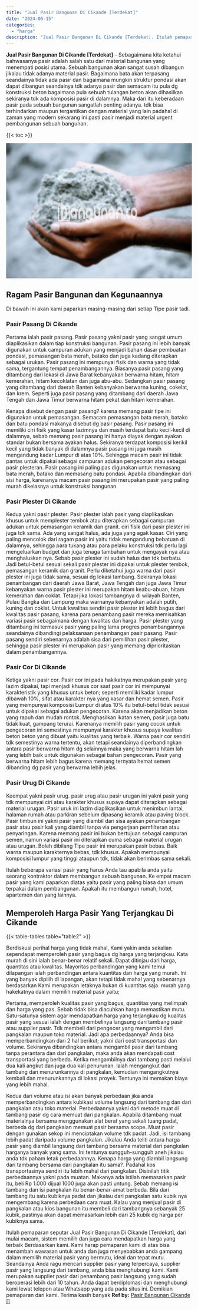 ```yaml
---
title: "Jual Pasir Bangunan Di Cikande [Terdekat]"
date: "2024-06-15"
categories: 
  - "harga"
description: "Jual Pasir Bangunan Di Cikande [Terdekat]. Itulah pemaparan seputar Jual Pasir Bangunan Di Cikande [Terdekat], dari mulai macam, sistem memilih dan juga ca..."
---
```


**Jual Pasir Bangunan Di Cikande \[Terdekat\]** – Sebagaimana kita ketahui bahwasanya pasir adalah salah satu dari material bangunan yang menempati posisi utama. Sebuah bangunan akan sangat susah dibangun jikalau tidak adanya material pasir. Bagaimana bata akan terpasang seandainya tidak ada pasir dan bagaimana mungkin struktur pondasi akan dapat dibangun seandainya tdk adanya pasir dan semacam itu pula dg konstruksi beton bagaimana pula sebuah tulangan beton akan dihasilkan sekiranya tdk ada komposisi pasir di dalamnya. Maka dari itu keberadaan pasir pada sebuah bangunan sangatlah penting adanya. tdk bisa terhindarkan maupun tergantikan dengan material yang lain padahal di zaman yang modern sekarang ini pasti pasir menjadi material urgent pembangunan sebuah bangunan.

{{< toc >}}

![Jual Pasir Bangunan Di Cikande [Terdekat]](/images/jual-pasir-bangunan-50.png)

## Ragam Pasir Bangunan dan Kegunaannya

Di bawah ini akan kami paparkan masing-masing dari setiap Tipe pasir tadi.

### Pasir Pasang Di Cikande

Pertama ialah pasir pasang. Pasir pasang yakni pasir yang sangat umum diaplikasikan dalam tiap konstruksi bangunan. Pasir pasang ini lebih banyak digunakan untuk campuran adukan yang menjadi bahan dasar pembuatan pondasi, pemasangan bata merah, batako dan juga kadang diterapkan sebagai urukan. Pasir pasang ini mempunyai fisik dan warna yang tidak sama, tergantung tempat penambangannya. Biasanya pasir pasang yang ditambang dari lokasi di Jawa Barat kebanyakan berwarna hitam, hitam kemerahan, hitam kecoklatan dan juga abu-abu. Sedangkan pasir pasang yang ditambang dari daerah Banten kebanyakan berwarna kuning, cokelat, dan krem. Seperti juga pasir pasang yang ditambang dari daerah Jawa Tengah dan Jawa Timur berwarna hitam pekat dan hitam kemerahan.

Kenapa disebut dengan pasir pasang? karena memang pasir tipe ini digunakan untuk pemasangan. Semacam pemasangan bata merah, batako dan batu pondasi makanya disebut dg pasir pasang. Pasir pasang ini memiliki ciri fisik yang kasar lazimnya dan masih terdapat batu kecil-kecil di dalamnya, sebab memang pasir pasang ini hanya diayak dengan ayakan standar bukan bersama ayakan halus. Sekiranya terdapat komposisi kerikil kecil yang tidak banyak di dalamnya pasir pasang ini juga masih mengandung kadar Lumpur di atas 10%. Sehingga macam pasir ini tidak pantas untuk dipakai sebagai campuran adukan pengecoran atau sebagai pasir plesteran. Pasir pasang ini paling pas digunakan untuk memasang bata merah, batako dan memasang batu pondasi. Apabila dibandingkan dari sisi harga, karenanya macam pasir pasang ini merupakan pasir yang paling murah dikelasnya untuk konstruksi bangunan.

### Pasir Plester Di Cikande

Kedua yakni pasir plester. Pasir plester ialah pasir yang diaplikasikan khusus untuk memplester tembok atau diterapkan sebagai campuran adukan untuk pemasangan keramik dan granit. ciri fisik dari pasir plester ini juga tdk sama. Ada yang sangat halus, ada juga yang agak kasar. Ciri yang paling mencolok dari ragam pasir ini yaitu tidak mengandung bebatuan di dalamnya, sehingga para tukang atau para pelaku konstruksi tdk perlu lagi mengeluarkan budget dan juga tenaga tambahan untuk mengayak nya atau menghaluskan nya. Sebab pasir plester ini sudah halus dan tdk berbatu. Jadi betul-betul sesuai sekali pasir plester ini dipakai untuk plester tembok, pemasangan keramik dan granit. Perlu diketahui juga warna dari pasir plester ini juga tidak sama, sesuai dg lokasi tambang. Sekiranya lokasi penambangan dari daerah Jawa Barat, Jawa Tengah dan juga Jawa Timur kebanyakan warna pasir plester ini merupakan hitam keabu-abuan, hitam kemerahan dan coklat. Tetapi jika lokasi tambangnya di wilayah Banten, Pulau Bangka dan Lampung maka warnanya kebanyakan adalah putih, kuning dan coklat. Untuk kwalitas sendiri pasir plester ini lebih bagus dari kwalitas pasir pasang, karena para penambang pasir mereka memisahkan variasi pasir sebagaimana dengan kwalitas dan harga. Pasir plester yang ditambang ini termasuk pasir yang paling lama progres penambangannya seandainya dibandingi pelaksanaan penambangan pasir pasang. Pasir pasang sendiri sebenarnya adalah sisa dari pemilihan pasir plester, sehingga pasir plester ini merupakan pasir yang memang diprioritaskan dalam penambangannya.

### Pasir Cor Di Cikande

Ketiga yakni pasir cor. Pasir cor ini pada hakikatnya merupakan pasir yang lazim dipakai, tapi menjadi khusus cor saat pasir cor ini mempunyai karakteristik yang khusus untuk beton; seperti memiliki kadar lumpur dibawah 10%, sifat atau karakter nya yang kasar dan hemat semen. Pasir yang mempunyai komposisi Lumpur di atas 10% itu betul-betul tidak sesuai untuk dipakai sebagai adukan pengecoran. Karena akan menjadikan beton yang rapuh dan mudah rontok. Menghasilkan ikatan semen, pasir juga batu tidak kuat, gampang terurai. Karenanya memilih pasir yang cocok untuk pengecoran ini semestinya mempunyai karakter khusus supaya kwalitas beton beton yang dibuat yaitu kualitas yang terbaik. Warna pasir cor sendiri tdk semestinya warna tertentu, akan tetapi seandainya diperbandingkan antara pasir berwarna hitam dg selainnya maka yang berwarna hitam lah yang lebih baik untuk digunakan sebagai bahan pengecoran. Pasir yang berwarna hitam lebih bagus karena memang ternyata hemat semen dibanding dg pasir yang berwarna lebih jelas.

### Pasir Urug Di Cikande

Keempat yakni pasir urug. pasir urug atau pasir urugan ini yakni pasir yang tdk mempunyai ciri atau karakter khusus supaya dapat diterapkan sebagai material urugan. Pasir uruk ini lazim diaplikasikan untuk menimbun lantai, halaman rumah atau parkiran sebelum dipasang keramik atau paving block. Pasir timbun ini yakni pasir yang diambil dari sisa ayakan penambangan pasir atau pasir kali yang diambil tanpa via pengerjaan pemfilteran atau penyaringan. Karena memang pasir ini bukan bertujuan sebagai campuran semen, namun variasi pasir ini diterapkan cuma sebagai material urugan atau urugan. Boleh dibilang Tipe pasir ini merupakan pasir bebas. Baik warna maupun karakternya bebas, tdk khusus. Apakah mempunyai komposisi lumpur yang tinggi ataupun tdk, tidak akan berimbas sama sekali.

Itulah beberapa variasi pasir yang harus Anda tau apabila anda yaitu seorang kontraktor dalam membangun sebuah bangunan. Ke empat macam pasir yang kami paparkan diatas yaitu pasir yang paling biasa dan umum terpakai dalam pembangunan. Apakah itu membangun rumah, hotel, apartemen dan yang lainnya.

## Memperoleh Harga Pasir Yang Terjangkau Di Cikande

{{< table-tables table="table2" >}}

Berdiskusi perihal harga yang tidak mahal, Kami yakin anda sekalian sependapat memperoleh pasir yang bagus dg harga yang terjangkau. Kata murah di sini ialah benar-benar relatif sekali. Dapat ditinjau dari harga, quantitas atau kwalitas. Mayoritas perbandingan yang kami temui dilapangan ialah perbandingan antara kuantitas dan harga yang murah. Ini yang banyak dipilih di lapangan, akan tetapi tidak mahal yang sebenarnya berdasarkan Kami merupakan letaknya bukan di kuantitas saja. murah yang hakekatnya dalam memilih material pasir yaitu;

Pertama, memperoleh kualitas pasir yang bagus, quantitas yang melimpah dan harga yang pas. Sebab tidak bisa diacuhkan harga memastikan mutu. Satu-satunya sistem agar mendapatkan harga yang terjangkau dg kualitas pasir yang sesuai ialah dengan membelinya langsung dari tambang pasir atau supplier pasir. Tdk membeli dari pengecer yang mengambil dari pangkalan maupun toko material. Jadi apa perbedaannya? Anda bisa memperbandingkan dari 2 hal berikut; yakni dari cost transportasi dan volume. Sekiranya dibandingkan antara mengambil pasir dari tambang tanpa perantara dan dari pangkalan, maka anda akan mendapati cost transportasi yang berbeda. Ketika mengambilnya dari tambang pasti melalui dua kali angkut dan juga dua kali penurunan. Ialah mengangkut dari tambang dan menurunkannya di pangkalan, kemudian mengangkutnya kembali dan menurunkannya di lokasi proyek. Tentunya ini memakan biaya yang lebih mahal.

Kedua dari volume atau isi akan banyak perbedaan jika anda memperbandingkan antara kubikasi volume langsung dari tambang dan dari pangkalan atau toko material. Perbedaannya yakni dari metode muat di tambang pasir dg cara memuat dari pangkalan. Apabila ditambang muat materialnya bersama menggunakan alat berat yang sekali tuang padat, berbeda dg dari pangkalan memuat pasir bersama scope. Muat pasir dengan gunakan sekop ini menciptakan volume tdk padat. Jadi, isi tambang lebih padat daripada volume pangkalan. Jikalau Anda teliti antara harga pasir yang diambil langsung dari tambang bersama material dari pangkalan harganya banyak yang sama. Ini tentunya sungguh-sungguh aneh jikalau anda tdk paham letak perbedaannya. Kenapa harga yang diambil langsung dari tambang bersama dari pangkalan itu sama?. Padahal kos transportasinya sendiri itu lebih mahal dari pangkalan. Disinilah titik perbedaannya yakni pada muatan. Makanya ada istilah memasarkan pasir itu, beli Rp 1.000 dijual 1000 juga akan pasti untung. Sebab memang isi tambang dan isi pangkalan itu benar-benar-amat berbeda. Bila dari tambang itu satu kubiknya padat dan jikalau dari pangkalan satu kubik nya mengembang karena perbedaan cara muat. Kalau yang menjual pasir di pangkalan atau kios bangunan itu membeli dari tambangnya sebanyak 25 kubik, pastinya akan dapat memasarkan lebih dari 25 kubik dg harga per kubiknya sama.

Itulah pemaparan seputar Jual Pasir Bangunan Di Cikande \[Terdekat\], dari mulai macam, sistem memilih dan juga cara mendapatkan harga yang terbaik Berdasarkan kami. Kami harap pemaparan kami di atas bisa menambah wawasan untuk anda dan juga menyebabkan anda gampang dalam memilih material pasir yang bermutu, ideal dan tepat mutu. Seandainya Anda ragu mencari supplier pasir yang terpercaya, supplier pasir yang langsung dari tambang, anda bisa menghubungi kami. Kami merupakan supplier pasir dari penambang pasir langsung yang sudah beroperasi lebih dari 10 tahun. Anda dapat berdiplomasi dan menghubungi kami lewat telepon atau Whatsapp yang ada pada situs ini. Demikian pemaparan dari kami. Terima kasih banyak
**Ref by:** [Pasir Bangunan Cikande []](https://id.wikipedia.org/wiki/Pasir)
